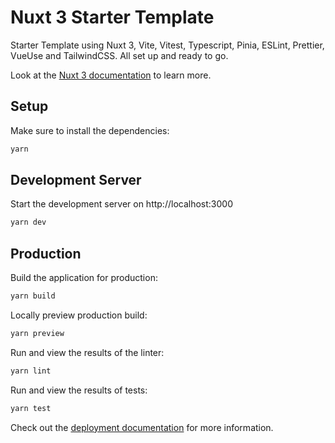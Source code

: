 # Nuxt 3 Starter Template

Starter Template using Nuxt 3, Vite, Vitest, Typescript, Pinia, ESLint, Prettier, VueUse and TailwindCSS.
All set up and ready to go.

Look at the [Nuxt 3 documentation](https://nuxt.com/docs/getting-started/introduction) to learn more.

## Setup

Make sure to install the dependencies:

```bash
yarn
```

## Development Server

Start the development server on http://localhost:3000

```bash
yarn dev
```

## Production

Build the application for production:

```bash
yarn build
```

Locally preview production build:

```bash
yarn preview
```

Run and view the results of the linter:

```bash
yarn lint
```


Run and view the results of tests:

```bash
yarn test
```


Check out the [deployment documentation](https://nuxt.com/docs/getting-started/deployment) for more information.
